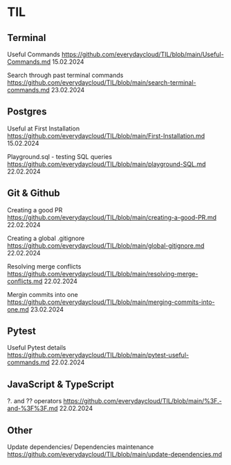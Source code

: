 # TIL

## Terminal 

Useful Commands
https://github.com/everydaycloud/TIL/blob/main/Useful-Commands.md 15.02.2024

Search through past terminal commands
https://github.com/everydaycloud/TIL/blob/main/search-terminal-commands.md 23.02.2024

## Postgres

Useful at First Installation
https://github.com/everydaycloud/TIL/blob/main/First-Installation.md 15.02.2024

Playground.sql - testing SQL queries
https://github.com/everydaycloud/TIL/blob/main/playground-SQL.md 22.02.2024

## Git & Github

Creating a good PR
https://github.com/everydaycloud/TIL/blob/main/creating-a-good-PR.md 22.02.2024

Creating a global .gitignore
https://github.com/everydaycloud/TIL/blob/main/global-gitignore.md 22.02.2024

Resolving merge conflicts
https://github.com/everydaycloud/TIL/blob/main/resolving-merge-conflicts.md 22.02.2024

Mergin commits into one
https://github.com/everydaycloud/TIL/blob/main/merging-commits-into-one.md 23.02.2024

## Pytest

Useful Pytest details
https://github.com/everydaycloud/TIL/blob/main/pytest-useful-commands.md 22.02.2024

## JavaScript & TypeScript

?. and ?? operators
https://github.com/everydaycloud/TIL/blob/main/%3F.-and-%3F%3F.md 22.02.2024

## Other

Update dependencies/ Dependencies maintenance
https://github.com/everydaycloud/TIL/blob/main/update-dependencies.md
